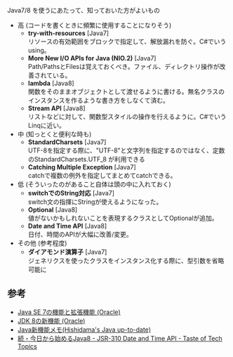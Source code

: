 Java7/8 を使うにあたって、知っておいた方がよいもの

* 高 (コードを書くときに頻繁に使用することになりそう)
  * **try-with-resources** [Java7]<br>
    リソースの有効範囲をブロックで指定して、解放漏れを防ぐ。C#でいうusing。
  * **More New I/O APIs for Java (NIO.2)** [Java7]<br>
    Path/PathsとFilesは覚えておくべき。ファイル、ディレクトリ操作が改善されている。
  * **lambda** [Java8]<br>
    関数をそのままオブジェクトとして渡せるように書ける。無名クラスのインスタンスを作るような書き方をしなくて済む。
  * **Stream API** [Java8]<br>
    リストなどに対して、関数型スタイルの操作を行えるように。C#でいうLinqに近い。
* 中 (知っとくと便利な時も)
  * **StandardCharsets** [Java7]<br>
    UTF-8を指定する際に、"UTF-8"と文字列を指定するのではなく、定数のStandardCharsets.UTF_8 が利用できる
  * **Catching Multiple Exception** [Java7]<br>
    catchで複数の例外を指定してまとめてcatchできる。
* 低 (そういったのがあること自体は頭の中に入れておく)
  * **switchでのString対応** [Java7]<br>
    switch文の指揮にStringが使えるようになった。
  * **Optional** [Java8]<br>
    値がないかもしれないことを表現するクラスとしてOptional<T>が追加。
  * **Date and Time API** [Java8]<br>
    日付、時間のAPIが大幅に改善/変更。
* その他 (参考程度)
  * **ダイアモンド演算子** [Java7]<br>
    ジェネリクスを使ったクラスをインスタンス化する際に、型引数を省略可能に





## 参考
* [Java SE 7の機能と拡張機能 (Oracle)](http://www.oracle.com/technetwork/jp/java/javase/jdk7-relnotes-418459-ja.html "Java SE 7の機能と拡張機能")
* [JDK 8の新機能 (Oracle)](http://www.oracle.com/technetwork/jp/java/javase/overview/8-whats-new-2157071-ja.html "JDK 8の新機能")
* [Java新機能メモ(Hishidama's Java up-to-date)](http://www.ne.jp/asahi/hishidama/home/tech/java/uptodate.html "Java新機能メモ(Hishidama's Java up-to-date)")
* [続・今日から始めるJava8 - JSR-310 Date and Time API - Taste of Tech Topics](http://acro-engineer.hatenablog.com/entry/20130213/1360691391 "続・今日から始めるJava8 - JSR-310 Date and Time API - Taste of Tech Topics")
